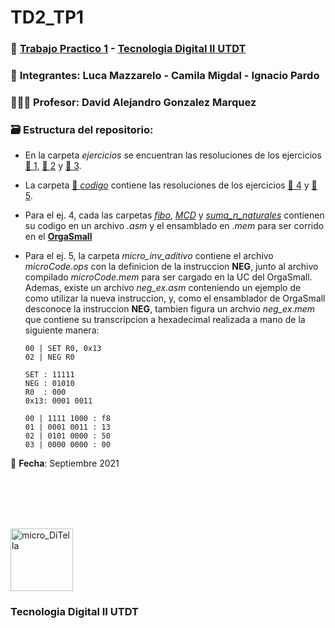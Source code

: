 # TD2_TP1

### 💾 [Trabajo Practico 1](https://github.com/IgnacioPardo/TD2_TP1/blob/main/Enunciado_TP1.pdf) - [Tecnologia Digital II UTDT](https://www.utdt.edu/ver_contenido.php?id_contenido=19866&id_item_menu=31534)

### 🧠 **Integrantes**: Luca Mazzarelo - Camila Migdal - Ignacio Pardo

### 👨🏻‍🏫 **Profesor**: David Alejandro Gonzalez Marquez

### 🗃 **Estructura del repositorio**:
  - En la carpeta *ejercicios* se encuentran las resoluciones de los ejercicios [📕 1](https://github.com/IgnacioPardo/TD2_TP1/blob/main/ejercicios/Ejercicio1.md), [📗 2](https://github.com/IgnacioPardo/TD2_TP1/blob/main/ejercicios/Ejercicio2.md) y [📘 3](https://github.com/IgnacioPardo/TD2_TP1/blob/main/ejercicios/Ejercicio3.md). 
  - La carpeta [💾 *codigo*](https://github.com/IgnacioPardo/TD2_TP1/tree/main/codigo) contiene las resoluciones de los ejercicios [📙 4](https://github.com/IgnacioPardo/TD2_TP1/tree/main/codigo/ej4) y [📓 5](https://github.com/IgnacioPardo/TD2_TP1/tree/main/codigo/ej5).
  - Para el ej. 4, cada las carpetas [_fibo_](https://github.com/IgnacioPardo/TD2_TP1/tree/main/codigo/ej4/fibo), [_MCD_](https://github.com/IgnacioPardo/TD2_TP1/tree/main/codigo/ej4/MCD) y [_suma_n_naturales_](https://github.com/IgnacioPardo/TD2_TP1/tree/main/codigo/ej4/suma_n_naturales) contienen su codigo en un archivo _.asm_ y el ensamblado en _.mem_ para ser corrido en el **[OrgaSmall](https://github.com/fokerman/microOrgaSmall)**
  - Para el ej. 5, la carpeta _micro_inv_aditivo_ contiene el archivo _microCode.ops_ con la definicion de la instruccion **NEG**, junto al archivo compilado _microCode.mem_ para ser cargado en la UC del OrgaSmall. Ademas, existe un archivo _neg_ex.asm_ conteniendo un ejemplo de como utilizar la nueva instruccion, y, como el ensamblador de OrgaSmall desconoce la instruccion **NEG**, tambien figura un archvio _neg_ex.mem_ que contiene su transcripcion a hexadecimal realizada a mano de la siguiente manera:
    
        00 | SET R0, 0x13
        02 | NEG R0
        
        SET : 11111 
        NEG : 01010
        R0  : 000 
        0x13: 0001 0011
        
        00 | 1111 1000 : f8
        01 | 0001 0011 : 13
        02 | 0101 0000 : 50
        03 | 0000 0000 : 00
        
 📅 **Fecha**: Septiembre 2021

<br/><br/><br/><br/>

<img width="100" alt="micro_DiTella" src="https://user-images.githubusercontent.com/65306107/132214134-ac5df2b8-353e-46b2-9c6e-ab9f0429a767.png"> 

### Tecnologia Digital II UTDT
